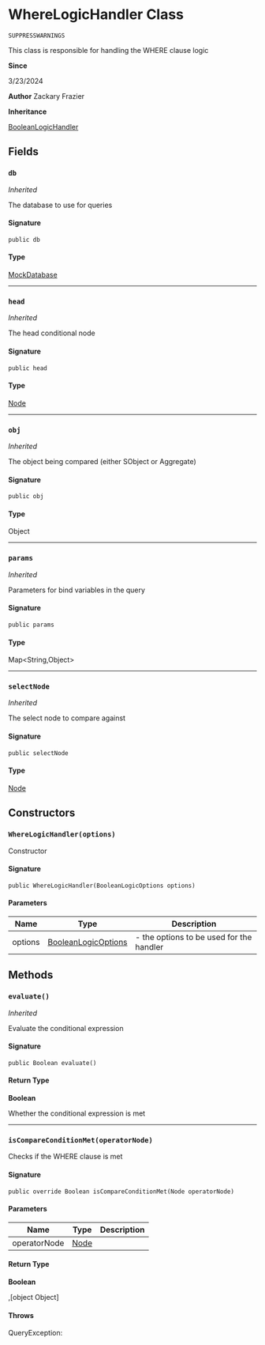# WhereLogicHandler Class

`SUPPRESSWARNINGS`

This class is responsible for handling the WHERE clause logic

**Since** 

3/23/2024

**Author** Zackary Frazier

**Inheritance**

[BooleanLogicHandler](BooleanLogicHandler.md)

## Fields
### `db`

*Inherited*

The database to use for queries

#### Signature
```apex
public db
```

#### Type
[MockDatabase](../mock-database/MockDatabase.md)

---

### `head`

*Inherited*

The head conditional node

#### Signature
```apex
public head
```

#### Type
[Node](Node.md)

---

### `obj`

*Inherited*

The object being compared (either SObject or Aggregate)

#### Signature
```apex
public obj
```

#### Type
Object

---

### `params`

*Inherited*

Parameters for bind variables in the query

#### Signature
```apex
public params
```

#### Type
Map&lt;String,Object&gt;

---

### `selectNode`

*Inherited*

The select node to compare against

#### Signature
```apex
public selectNode
```

#### Type
[Node](Node.md)

## Constructors
### `WhereLogicHandler(options)`

Constructor

#### Signature
```apex
public WhereLogicHandler(BooleanLogicOptions options)
```

#### Parameters
| Name | Type | Description |
|------|------|-------------|
| options | [BooleanLogicOptions](BooleanLogicOptions.md) | - the options to be used for the handler |

## Methods
### `evaluate()`

*Inherited*

Evaluate the conditional expression

#### Signature
```apex
public Boolean evaluate()
```

#### Return Type
**Boolean**

Whether the conditional expression is met

---

### `isCompareConditionMet(operatorNode)`

Checks if the WHERE clause is met

#### Signature
```apex
public override Boolean isCompareConditionMet(Node operatorNode)
```

#### Parameters
| Name | Type | Description |
|------|------|-------------|
| operatorNode | [Node](Node.md) |  |

#### Return Type
**Boolean**

,[object Object]

#### Throws
QueryException: